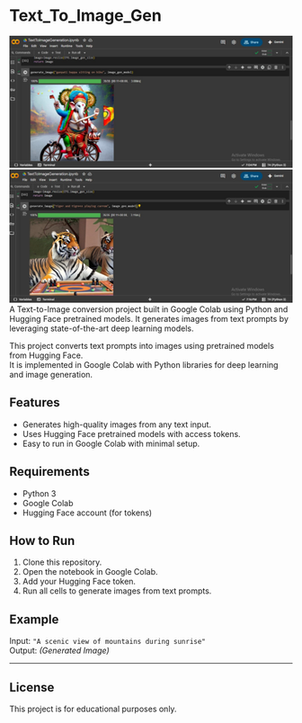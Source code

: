 # Text_To_Image_Gen
![alt image](https://github.com/Pravink12/Text_To_Image_Gen/blob/22bc494e4c0911fc1912279364afd0a14ce9c76d/text%20to%20image%201.jpg)
![alt image](https://github.com/Pravink12/Text_To_Image_Gen/blob/50278c329948372abe97e3dd5d174a9aad95ae1a/text%20to%20image%202.jpg)
A Text-to-Image conversion project built in Google Colab using Python and Hugging Face pretrained models. It generates images from text prompts by leveraging state-of-the-art deep learning models.

This project converts text prompts into images using pretrained models from Hugging Face.  
It is implemented in Google Colab with Python libraries for deep learning and image generation.

## Features
- Generates high-quality images from any text input.
- Uses Hugging Face pretrained models with access tokens.
- Easy to run in Google Colab with minimal setup.

## Requirements
- Python 3
- Google Colab
- Hugging Face account (for tokens)

## How to Run
1. Clone this repository.
2. Open the notebook in Google Colab.
3. Add your Hugging Face token.
4. Run all cells to generate images from text prompts.

## Example
Input: `"A scenic view of mountains during sunrise"`  
Output: *(Generated Image)*

---

## License
This project is for educational purposes only.
